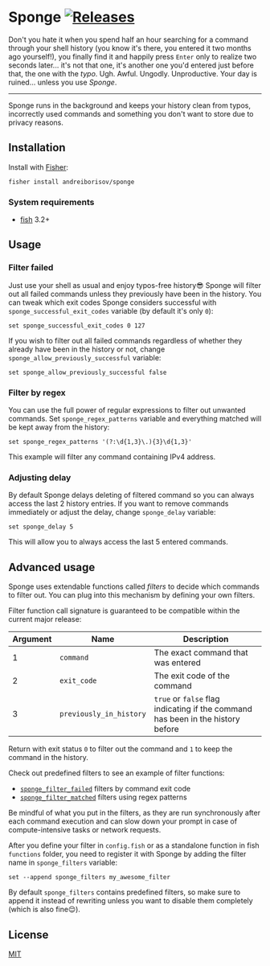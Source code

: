 # Sponge [![Releases](https://img.shields.io/github/release/andreiborisov/sponge.svg?label=&color=0080FF)](https://github.com/andreiborisov/sponge/releases/latest)

Don't you hate it when you spend half an hour searching for a command through your shell history (you know it's there, you entered it two months ago yourself!), you finally find it and happily press `Enter` only to realize two seconds later... it's not that one, it's another one you'd entered just before that, the one with the _typo_. Ugh. Awful. Ungodly. Unproductive. Your day is ruined... unless you use _Sponge_.

---

Sponge runs in the background and keeps your history clean from typos, incorrectly used commands and something you don't want to store due to privacy reasons.

## Installation

Install with [Fisher](https://github.com/jorgebucaran/fisher):

```fish
fisher install andreiborisov/sponge
```

### System requirements

- [fish](http://fishshell.com) 3.2+

## Usage

### Filter failed

Just use your shell as usual and enjoy typos-free history😎 Sponge will filter out all failed commands unless they previously have been in the history. You can tweak which exit codes Sponge considers successful with `sponge_successful_exit_codes` variable (by default it's only `0`):

```fish
set sponge_successful_exit_codes 0 127
```

If you wish to filter out all failed commands regardless of whether they already have been in the history or not, change `sponge_allow_previously_successful` variable:

```fish
set sponge_allow_previously_successful false
```

### Filter by regex

You can use the full power of regular expressions to filter out unwanted commands. Set `sponge_regex_patterns` variable and everything matched will be kept away from the history:

```fish
set sponge_regex_patterns '(?:\d{1,3}\.){3}\d{1,3}'
```

This example will filter any command containing IPv4 address.

### Adjusting delay

By default Sponge delays deleting of filtered command so you can always access the last 2 history entries. If you want to remove commands immediately or adjust the delay, change `sponge_delay` variable:

```fish
set sponge_delay 5
```

This will allow you to always access the last 5 entered commands.

## Advanced usage

Sponge uses extendable functions called _filters_ to decide which commands to filter out. You can plug into this mechanism by defining your own filters.

Filter function call signature is guaranteed to be compatible within the current major release:

| Argument | Name                    | Description                                                                     |
| -------- | ----------------------- | ------------------------------------------------------------------------------- |
| 1        | `command`               | The exact command that was entered                                              |
| 2        | `exit_code`             | The exit code of the command                                                    |
| 3        | `previously_in_history` | `true` or `false` flag indicating if the command has been in the history before |

Return with exit status `0` to filter out the command and `1` to keep the command in the history.

Check out predefined filters to see an example of filter functions:

- [`sponge_filter_failed`](https://github.com/andreiborisov/sponge/blob/main/functions/sponge_filter_failed.fish) filters by command exit code
- [`sponge_filter_matched`](https://github.com/andreiborisov/sponge/blob/main/functions/sponge_filter_matched.fish) filters using regex patterns

Be mindful of what you put in the filters, as they are run synchronously after each command execution and can slow down your prompt in case of compute-intensive tasks or network requests.

After you define your filter in `config.fish` or as a standalone function in fish `functions` folder, you need to register it with Sponge by adding the filter name in `sponge_filters` variable:

```fish
set --append sponge_filters my_awesome_filter
```

By default `sponge_filters` contains predefined filters, so make sure to append it instead of rewriting unless you want to disable them completely (which is also fine😌).

## License

[MIT](LICENSE)
